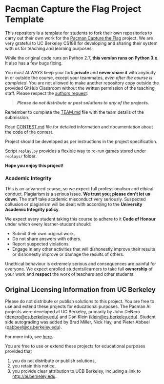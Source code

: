 # Pacman Capture the Flag Project Template

This repository is a template for students to fork their own repositories to carry out their own work for the [Pacman Capture the Flag](http://ai.berkeley.edu/contest.html) project. We are very grateful to UC Berkeley CS188 for developing and sharing their system with us for teaching and learning purposes.

While the original code runs on Python 2.7, **this version runs on Python 3.x**. It also has a few bugs fixing.

You must ALWAYS keep your fork **private** and **never share it** with anybody in or outside the course, except your teammates, _even after the course is completed_. You are not allowed to make another repository copy outside the provided GitHub Classroom without the written permission of the teaching staff. Please respect the [authors request](http://ai.berkeley.edu/project_instructions.html):

> **_Please do not distribute or post solutions to any of the projects._**

Remember to complete the [TEAM.md](TEAM.md) file with the team details of the submission.

Read [CONTEST.md](CONTEST.md) file for detailed information and documentation about the code of the contest.

Project should be developed as per instructions in the project specification.

Script `replay.py` provides a flexible way to re-run games stored under `replays/` folder.

**Hope you enjoy this project!**

### Academic Integrity

This is an advanced course, so we expect full professionalism and ethical conduct.  Plagiarism is a serious issue. **We trust you; please don't let us down**. The staff take academic misconduct very seriously. Suspected collusion or plagiarism will be dealt with according to the **University Academic Integrity policy**.

We expect every student taking this course to adhere to it **Code of Honour** under which every learner-student should:

* Submit their own original work.
* Do not share answers with others.
* Report suspected violations.
* Engage in any other activities that will dishonestly improve their results or dishonestly improve or damage the results of others.

Unethical behaviour is extremely serious and consequences are painful for everyone. We expect enrolled students/learners to take full **ownership** of your work and **respect** the work of teachers and other students.

## Original Licensing Information from UC Berkeley

Please do not distribute or publish solutions to this project. You are free to use and extend these projects for educational purposes. The Pacman AI projects were developed at UC Berkeley, primarily by
John DeNero (denero@cs.berkeley.edu) and Dan Klein (klein@cs.berkeley.edu).  Student side autograding was added by Brad Miller, Nick Hay, and Pieter Abbeel (pabbeel@cs.berkeley.edu).

For more info, see [here](http://inst.eecs.berkeley.edu/~cs188/sp09/pacman.html).

You are free to use or extend these projects for educational purposes provided that 

1. you do not distribute or publish solutions,
2. you retain this notice,
3. you provide clear attribution to UCB Berkeley, including a link to http://ai.berkeley.edu.
